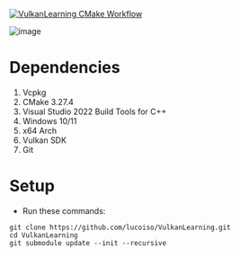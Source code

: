 [![VulkanLearning CMake Workflow](https://github.com/lucoiso/VulkanLearning/actions/workflows/cmake-single-platform.yml/badge.svg)](https://github.com/lucoiso/VulkanLearning/actions/workflows/cmake-single-platform.yml)

![image](https://github.com/lucoiso/VulkanLearning/assets/77353979/9a63384b-6add-4d37-ae2c-bcde3fe271e8)

# Dependencies
1.  Vcpkg 
2.  CMake 3.27.4 
3.  Visual Studio 2022 Build Tools for C++ 
4.  Windows 10/11 
5.  x64 Arch 
6.  Vulkan SDK
7.  Git

# Setup
-   Run these commands:  
```
git clone https://github.com/lucoiso/VulkanLearning.git
cd VulkanLearning
git submodule update --init --recursive
```
